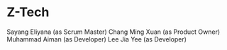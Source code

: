 # Z-Tech
Sayang Eliyana (as Scrum Master)
Chang Ming Xuan (as Product Owner)
Muhammad Aiman (as Developer)
Lee Jia Yee (as Developer)
